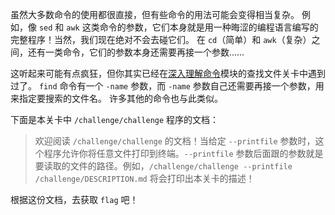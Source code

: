 虽然大多数命令的使用都很直接，但有些命令的用法可能会变得相当复杂。
例如，像 `sed` 和 `awk` 这类命令的参数，它们本身就是用一种晦涩的编程语言编写的完整程序！当然，我们现在绝对不会去碰它们。
在 `cd`（简单）和 `awk`（复杂）之间，还有一类命令，它们的参数本身还需要再接一个参数……

这听起来可能有点疯狂，但你其实已经在[深入理解命令](/commands)模块的查找文件关卡中遇到过了。
`find` 命令有一个 `-name` 参数，而 `-name` 参数自己还需要再接一个参数，用来指定要搜索的文件名。
许多其他的命令也与此类似。

下面是本关卡中 `/challenge/challenge` 程序的文档：

>欢迎阅读 `/challenge/challenge` 的文档！当给定 `--printfile` 参数时，这个程序允许你将任意文件打印到终端。`--printfile` 参数后面跟的参数就是要读取的文件的路径。例如，`/challenge/challenge --printfile /challenge/DESCRIPTION.md` 将会打印出本关卡的描述！

根据这份文档，去获取 `flag` 吧！
